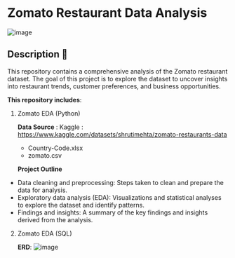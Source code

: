 # Zomato Restaurant Data Analysis



![image](https://github.com/user-attachments/assets/88febbf9-5880-418a-9a7e-70e3338edc6e)


## Description :pizza:
This repository contains a comprehensive analysis of the Zomato restaurant dataset. The goal of this project is to explore the dataset to uncover insights into restaurant trends, customer preferences, and business opportunities.

<b>This repository includes</b>:

1. Zomato EDA (Python)
   
   **Data Source** : Kaggle : https://www.kaggle.com/datasets/shrutimehta/zomato-restaurants-data
   * Country-Code.xlsx 
   * zomato.csv
     
   **Project Outline**
* Data cleaning and preprocessing: Steps taken to clean and prepare the data for analysis.
* Exploratory data analysis (EDA): Visualizations and statistical analyses to explore the dataset and identify patterns.
* Findings and insights: A summary of the key findings and insights derived from the analysis.

2. Zomato EDA (SQL)
   
   **ERD**:
![image](https://github.com/user-attachments/assets/567137e8-29d3-4340-9bce-e5b8e9dace0f)

